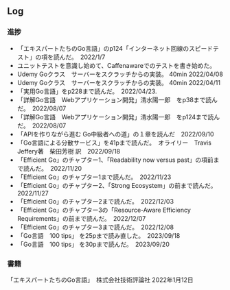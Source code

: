 ## Log


### 進捗

- 「エキスパートたちのGo言語」のp124「インターネット回線のスピードテスト」の項を読んだ。　2022/1/7
- ユニットテストを意識し始めて、Caffenawareでのテストを書き始めた。
- Udemy Goクラス　サーバーをスクラッチからの実装。 40min 2022/04/08
- Udemy Goクラス　サーバーをスクラッチからの実装。 40min 2022/04/11
- 「実用Go言語」をp228まで読んだ。　2022/04/23. 
- 「詳解Go言語　Webアプリケーション開発」清水陽一郎　をp38まで読んだ。　2022/08/07
- 「詳解Go言語　Webアプリケーション開発」清水陽一郎　をp124まで読んだ。　2022/08/07
- 「APIを作りながら進む Go中級者への道」の１章を読んだ　2022/09/10
- 「Go言語による分散サービス」を41pまで読んだ。　オライリー　Travis Jeffery著　柴田芳樹 訳　2022/09/18
- 「Efficient Go」のチャプター1、「Readability now versus past」の項前まで読んだ。　2022/11/20
- 「Efficient Go」のチャプター1まで読んだ。　2022/11/23
- 「Efficient Go」のチャプター2、「Strong Ecosystem」の前まで読んだ。　2022/11/27
- 「Efficient Go」のチャプター2まで読んだ。　2022/12/03
- 「Efficient Go」のチャプター3の「Resource-Aware Efficiency Requirements」の前まで読んだ。　2022/12/07
- 「Efficient Go」のチャプター3まで読んだ。　2022/12/08
- 「Go言語　100 tips」 を25pまで読み直した。　2023/09/18
- 「Go言語　100 tips」 を30pまで読んだ。　2023/09/20

### 書籍

「エキスパートたちのGo言語」　株式会社技術評論社 2022年1月12日
